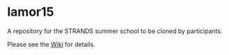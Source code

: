 # lamor15
A repository for the STRANDS summer school to be cloned by participants.

Please see the [Wiki](https://github.com/strands-project/lamor15/wiki) for details.
